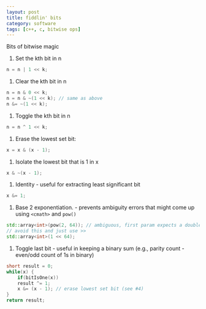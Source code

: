 ```yaml
---
layout: post
title: fiddlin' bits
category: software
tags: [c++, c, bitwise ops]
---
```


Bits of bitwise magic


1. Set the kth bit in n
```cpp
n = n | 1 << k;
```

1. Clear the kth bit in n
```cpp
n = n & 0 << k;
n = n & ~(1 << k); // same as above
n &= ~(1 << k);
```

1. Toggle the kth bit in n
```cpp
n = n ^ 1 << k;
```

1. Erase the lowest set bit:
```cpp
x = x & (x - 1);
```

1. Isolate the lowest bit that is 1 in x
```cpp
x & ~(x - 1);
```
1. Identity - useful for extracting least significant bit
```cpp
x &= 1;
```
1. Base 2 exponentiation. - prevents ambiguity errors that might come up using `<cmath>` and `pow()`
```cpp
std::array<int>(pow(2, 64)); // ambiguous, first param expects a double
// avoid this and just use >>
std::array<int>(1 << 64);
```

1. Toggle last bit - useful in keeping a binary sum (e.g., parity count - even/odd count of 1s in binary)

```cpp
short result = 0;
while(x) {
    if(bitIsOne(x))
	result ^= 1;
	x &= (x - 1); // erase lowest set bit (see #4)
}
return result;
```


